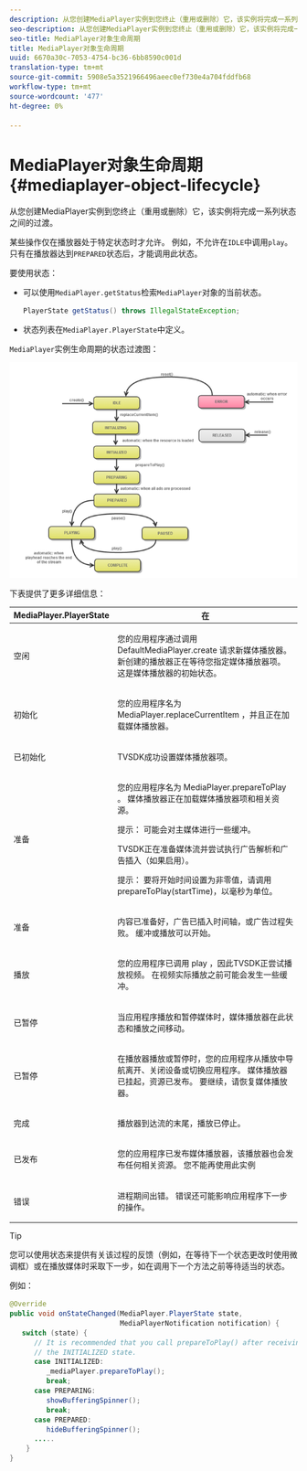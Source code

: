 ```yaml
---
description: 从您创建MediaPlayer实例到您终止（重用或删除）它，该实例将完成一系列状态之间的过渡。
seo-description: 从您创建MediaPlayer实例到您终止（重用或删除）它，该实例将完成一系列状态之间的过渡。
seo-title: MediaPlayer对象生命周期
title: MediaPlayer对象生命周期
uuid: 6670a30c-7053-4754-bc36-6bb8590c001d
translation-type: tm+mt
source-git-commit: 5908e5a3521966496aeec0ef730e4a704fddfb68
workflow-type: tm+mt
source-wordcount: '477'
ht-degree: 0%

---
```



# MediaPlayer对象生命周期{#mediaplayer-object-lifecycle}

从您创建MediaPlayer实例到您终止（重用或删除）它，该实例将完成一系列状态之间的过渡。

某些操作仅在播放器处于特定状态时才允许。 例如，不允许在`IDLE`中调用`play`。 只有在播放器达到`PREPARED`状态后，才能调用此状态。

要使用状态：

* 可以使用`MediaPlayer.getStatus`检索`MediaPlayer`对象的当前状态。

   ```java
   PlayerState getStatus() throws IllegalStateException;
   ```

* 状态列表在`MediaPlayer.PlayerState`中定义。

`MediaPlayer`实例生命周期的状态过渡图：
<!--<a id="fig_1C55DE3F186F4B36AFFDCDE90379534C"></a>-->

![](assets/player-state-transitions-diagram-android_1.2_web.png)

下表提供了更多详细信息：

<table id="table_426F0093E4214EA88CD72A7796B58DFD"> 
 <thead> 
  <tr> 
   <th colname="col1" class="entry"> MediaPlayer.PlayerState </th> 
   <th colname="col2" class="entry"> 在 </th> 
  </tr> 
 </thead>
 <tbody> 
  <tr> 
   <td colname="col1"> <span class="codeph"> 空闲  </span> </td> 
   <td colname="col2"> <p>您的应用程序通过调用<span class="codeph"> DefaultMediaPlayer.create </span>请求新媒体播放器。 新创建的播放器正在等待您指定媒体播放器项。 这是媒体播放器的初始状态。 </p> </td> 
  </tr> 
  <tr> 
   <td colname="col1"> <span class="codeph"> 初始化  </span> </td> 
   <td colname="col2"> <p>您的应用程序名为<span class="codeph"> MediaPlayer.replaceCurrentItem </span>，并且正在加载媒体播放器。 </p> </td> 
  </tr> 
  <tr> 
   <td colname="col1"> <span class="codeph"> 已初始化  </span> </td> 
   <td colname="col2"> <p>TVSDK成功设置媒体播放器项。 </p> </td> 
  </tr> 
  <tr> 
   <td colname="col1"> <span class="codeph"> 准备  </span> </td> 
   <td colname="col2"> <p>您的应用程序名为<span class="codeph"> MediaPlayer.prepareToPlay </span>。 媒体播放器正在加载媒体播放器项和相关资源。 </p> <p>提示： 可能会对主媒体进行一些缓冲。 </p> <p>TVSDK正在准备媒体流并尝试执行广告解析和广告插入（如果启用）。 </p> <p>提示： 要将开始时间设置为非零值，请调用<span class="codeph"> prepareToPlay(startTime)</span>，以毫秒为单位。 </p> </td> 
  </tr> 
  <tr> 
   <td colname="col1"> <span class="codeph"> 准备  </span> </td> 
   <td colname="col2"> <p>内容已准备好，广告已插入时间轴，或广告过程失败。 缓冲或播放可以开始。 </p> </td> 
  </tr> 
  <tr> 
   <td colname="col1"> <span class="codeph"> 播放  </span> </td> 
   <td colname="col2"> <p>您的应用程序已调用<span class="codeph"> play </span>，因此TVSDK正尝试播放视频。 在视频实际播放之前可能会发生一些缓冲。 </p> </td> 
  </tr> 
  <tr> 
   <td colname="col1"> <span class="codeph"> 已暂停  </span> </td> 
   <td colname="col2"> <p>当应用程序播放和暂停媒体时，媒体播放器在此状态和播放之间移动。 </p> </td> 
  </tr> 
  <tr> 
   <td colname="col1"> <span class="codeph"> 已暂停  </span> </td> 
   <td colname="col2"> <p>在播放器播放或暂停时，您的应用程序从播放中导航离开、关闭设备或切换应用程序。 媒体播放器已挂起，资源已发布。 要继续，请恢复媒体播放器。 </p> </td> 
  </tr> 
  <tr> 
   <td colname="col1"> <span class="codeph"> 完成  </span> </td> 
   <td colname="col2"> <p>播放器到达流的末尾，播放已停止。 </p> </td> 
  </tr> 
  <tr> 
   <td colname="col1"> <span class="codeph"> 已发布  </span> </td> 
   <td colname="col2"> <p>您的应用程序已发布媒体播放器，该播放器也会发布任何相关资源。 您不能再使用此实例 </p> </td> 
  </tr> 
  <tr> 
   <td colname="col1"> <span class="codeph"> 错误  </span> </td> 
   <td colname="col2"> <p>进程期间出错。 错误还可能影响应用程序下一步的操作。 </p> </td> 
  </tr> 
 </tbody> 
</table>

>[!TIP]
>
>您可以使用状态来提供有关该过程的反馈（例如，在等待下一个状态更改时使用微调框）或在播放媒体时采取下一步，如在调用下一个方法之前等待适当的状态。

例如：

```java
@Override 
public void onStateChanged(MediaPlayer.PlayerState state,  
                           MediaPlayerNotification notification) { 
   switch (state) { 
      // It is recommended that you call prepareToPlay() after receiving  
      // the INITIALIZED state. 
      case INITIALIZED: 
         _mediaPlayer.prepareToPlay(); 
         break; 
      case PREPARING: 
         showBufferingSpinner(); 
         break; 
      case PREPARED: 
         hideBufferingSpinner(); 
      ..... 
    } 
}
```

